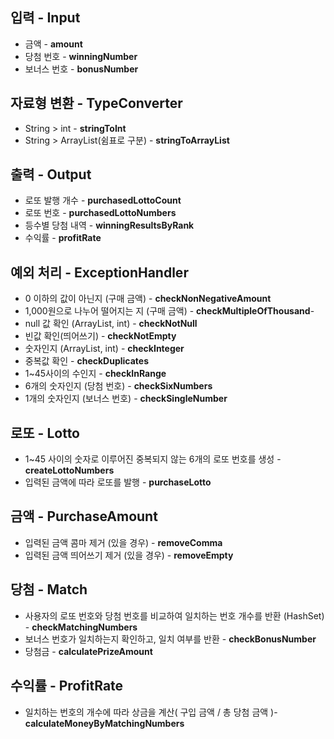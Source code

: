 ## 입력 - Input

- 금액 - **amount**
- 당첨 번호 - **winningNumber**
- 보너스 번호 - **bonusNumber**

## 자료형 변환 - **TypeConverter**

- String > int - **stringToInt**
- String > ArrayList(쉼표로 구분) - **stringToArrayList**

## 출력 - Output

- 로또 발행 개수 - **purchasedLottoCount**
- 로또 번호 - **purchasedLottoNumbers**
- 등수별 당첨 내역 - **winningResultsByRank**
- 수익률 - **profitRate**

## 예외 처리 - **ExceptionHandler**

- 0 이하의 값이 아닌지 (구매 금액) - **checkNonNegativeAmount**
- 1,000원으로 나누어 떨어지는 지 (구매 금액) - **checkMultipleOfThousand**-
- null 값 확인 (ArrayList, int) - **checkNotNull**
- 빈값 확인(띄어쓰기) - **checkNotEmpty**
- 숫자인지 (ArrayList, int) - **checkInteger**
- 중복값 확인 - **checkDuplicates**
- 1~45사이의 수인지 - **checkInRange**
- 6개의 숫자인지 (당첨 번호) - **checkSixNumbers**
- 1개의 숫자인지 (보너스 번호) - **checkSingleNumber**

## 로또 - Lotto

- 1~45 사이의 숫자로 이루어진 중복되지 않는 6개의 로또 번호를 생성 - **createLottoNumbers**
- 입력된 금액에 따라 로또를 발행 - **purchaseLotto**

## 금액 - PurchaseAmount

- 입력된 금액 콤마 제거 (있을 경우) - **removeComma**
- 입력된 금액 띄어쓰기 제거 (있을 경우) - **removeEmpty**

## 당첨 - Match

- 사용자의 로또 번호와 당첨 번호를 비교하여 일치하는 번호 개수를 반환 (HashSet) - **checkMatchingNumbers**
- 보너스 번호가 일치하는지 확인하고, 일치 여부를 반환 - **checkBonusNumber**
- 당첨금 - **calculatePrizeAmount**

## 수익률 - ProfitRate

- 일치하는 번호의 개수에 따라 상금을 계산( 구입 금액 / 총 당첨 금액 )- **calculateMoneyByMatchingNumbers**